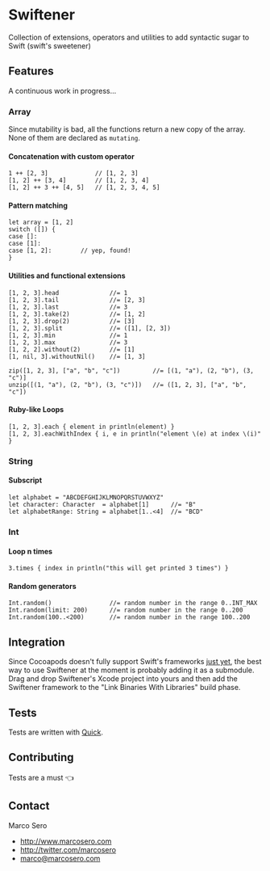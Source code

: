 # Swiftener
Collection of extensions, operators and utilities to add syntactic sugar to Swift (swift's sweetener)

## Features

A continuous work in progress...

### Array

Since mutability is bad, all the functions return a new copy of the array. None of them are declared as `mutating`.

#### Concatenation with custom operator

    1 ++ [2, 3]             // [1, 2, 3]
    [1, 2] ++ [3, 4]        // [1, 2, 3, 4]
    [1, 2] ++ 3 ++ [4, 5]   // [1, 2, 3, 4, 5]

#### Pattern matching

    let array = [1, 2]
    switch ([]) {
    case []:
    case [1]:
    case [1, 2]:        // yep, found!
    }

#### Utilities and functional extensions

    [1, 2, 3].head              //= 1
    [1, 2, 3].tail              //= [2, 3]
    [1, 2, 3].last              //= 3
    [1, 2, 3].take(2)           //= [1, 2]
    [1, 2, 3].drop(2)           //= [3]
    [1, 2, 3].split             //= ([1], [2, 3])
    [1, 2, 3].min               //= 1
    [1, 2, 3].max               //= 3
    [1, 2, 2].without(2)        //= [1]
    [1, nil, 3].withoutNil()    //= [1, 3]

    zip([1, 2, 3], ["a", "b", "c"])         //= [(1, "a"), (2, "b"), (3, "c")]
    unzip([(1, "a"), (2, "b"), (3, "c")])   //= ([1, 2, 3], ["a", "b", "c"])

#### Ruby-like Loops

    [1, 2, 3].each { element in println(element) }
    [1, 2, 3].eachWithIndex { i, e in println("element \(e) at index \(i)" }

### String

#### Subscript

    let alphabet = "ABCDEFGHIJKLMNOPQRSTUVWXYZ"
    let character: Character  = alphabet[1]      //= "B"
    let alphabetRange: String = alphabet[1..<4]  //= "BCD"

### Int

#### Loop n times

    3.times { index in println("this will get printed 3 times") }

#### Random generators

    Int.random()                //= random number in the range 0..INT_MAX
    Int.random(limit: 200)      //= random number in the range 0..200
    Int.random(100..<200)       //= random number in the range 100..200

## Integration

Since Cocoapods doesn't fully support Swift's frameworks [just yet](https://github.com/CocoaPods/CocoaPods/issues/2272), the best way to use Swiftener at the moment is probably adding it as a submodule.  
Drag and drop Swiftener's Xcode project into yours and then add the Swiftener framework to the "Link Binaries With Libraries" build phase.

## Tests

Tests are written with [Quick](https://github.com/modocache/Quick).

## Contributing

Tests are a must :point_left:

## Contact

Marco Sero

- http://www.marcosero.com
- http://twitter.com/marcosero 
- marco@marcosero.com
